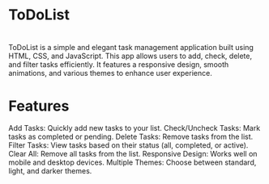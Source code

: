 # <h1>ToDoList<h1>
ToDoList is a simple and elegant task management application built using HTML, CSS, and JavaScript. This app allows users to add, check, delete, and filter tasks efficiently. It features a responsive design, smooth animations, and various themes to enhance user experience.
<br>

# Features 
Add Tasks: Quickly add new tasks to your list.
Check/Uncheck Tasks: Mark tasks as completed or pending.
Delete Tasks: Remove tasks from the list.
Filter Tasks: View tasks based on their status (all, completed, or active).
Clear All: Remove all tasks from the list.
Responsive Design: Works well on mobile and desktop devices.
Multiple Themes: Choose between standard, light, and darker themes.

